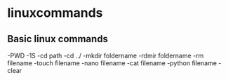 # linuxcommands
## Basic linux commands
-PWD
-1S
-cd path
-cd ../
-mkdir foldername
-rdmir foldername
-rm filename
-touch filename
-nano filename
-cat filename
-python filename
-clear
